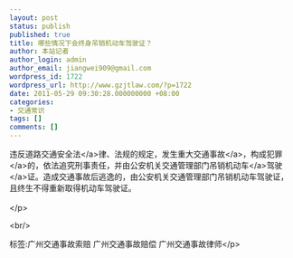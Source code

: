 ```yaml
---
layout: post
status: publish
published: true
title: 哪些情况下会终身吊销机动车驾驶证？
author: 本站记者
author_login: admin
author_email: jiangwei909@gmail.com
wordpress_id: 1722
wordpress_url: http://www.gzjtlaw.com/?p=1722
date: 2011-05-29 09:30:28.000000000 +08:00
categories:
- 交通常识
tags: []
comments: []
---
```

<p>违反<a>道路交通安全法<&#47;a>律、法规的规定，发生重大<a>交通事故<&#47;a>，构成<a>犯罪<&#47;a>的，依法追究刑事责任，并由公安机关交通管理部门吊销<a>机动车<&#47;a><a>驾驶<&#47;a>证。造成交通事故后逃逸的，由公安机关交通管理部门吊销机动车驾驶证，且终生不得重新取得机动车驾驶证。<br><br><&#47;p><br&#47;><p>标签:广州交通事故索赔 广州交通事故赔偿 广州交通事故律师<&#47;p>
